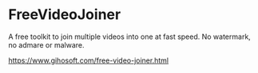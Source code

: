 # FreeVideoJoiner
A free toolkit to join multiple videos into one at fast speed. No watermark, no admare or malware.

https://www.gihosoft.com/free-video-joiner.html
